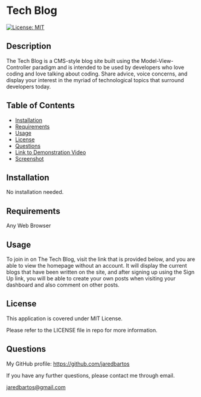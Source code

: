 # Tech Blog
[![License: MIT](https://img.shields.io/badge/License-MIT-yellow.svg)](https://opensource.org/licenses/MIT)

## Description

The Tech Blog is a CMS-style blog site built using the Model-View-Controller paradigm and is intended to be used by developers who love coding and love talking about coding.
Share advice, voice concerns, and display your interest in the myriad of technological topics that surround developers today.

## Table of Contents
- [Installation](#installation)
- [Requirements](#requirements)
- [Usage](#usage)
- [License](#license)
- [Questions](#questions)
- [Link to Demonstration Video](#link-to-demonstration-video)
- [Screenshot](#screenshot)

## Installation

No installation needed.

## Requirements

Any Web Browser

## Usage

To join in on The Tech Blog, visit the link that is provided below, and you are able to view the homepage without an account.
It will display the current blogs that have been written on the site, and after signing up using the Sign Up link, you will be able to
create your own posts when visiting your dashboard and also comment on other posts.

## License

This application is covered under MIT License.

Please refer to the LICENSE file in repo for more information.

## Questions

My GitHub profile: https://github.com/jaredbartos

If you have any further questions, please contact me through email.

jaredbartos@gmail.com